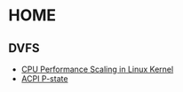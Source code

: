 # HOME

## DVFS

- [CPU Performance Scaling in Linux Kernel](./dvfs/CPU_Performance_Scaling/summary_CPU_Performance_Scaling.md)
- [ACPI P-state](./dvfs/acpi_p_state/summary_processor_power_states.md)
